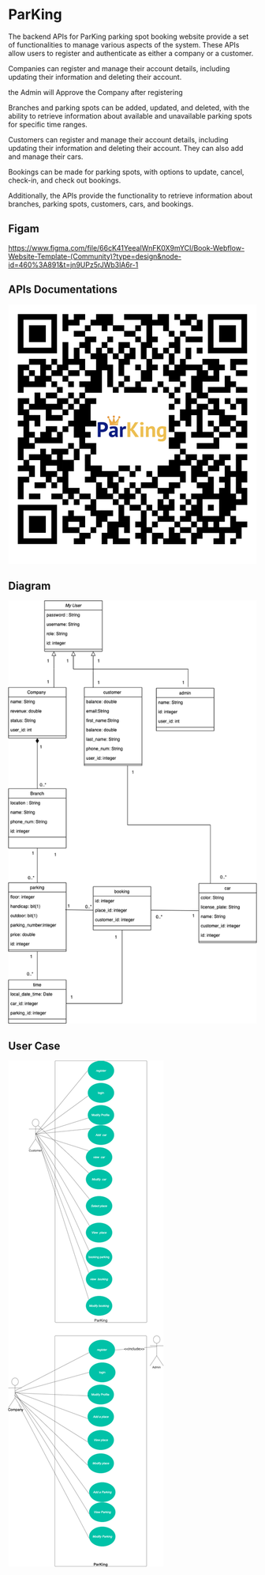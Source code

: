 # ParKing

The backend APIs for ParKing parking spot booking website provide a set of functionalities to manage various aspects of the system. These APIs allow users to register and authenticate as either a company or a customer.

Companies can register and manage their account details, including updating their information and deleting their account.

the Admin will Approve the Company after registering

Branches and parking spots can be added, updated, and deleted, with the ability to retrieve information about available and unavailable parking spots for specific time ranges.

Customers can register and manage their account details, including updating their information and deleting their account. They can also add and manage their cars.

Bookings can be made for parking spots, with options to update, cancel, check-in, and check out bookings.

Additionally, the APIs provide the functionality to retrieve information about branches, parking spots, customers, cars, and bookings.

## Figam
[https://www.figma.com/file/66cK41YeeaIWnFK0X9mYCI/Book-Webflow-Website-Template-(Community)?type=design&node-id=460%3A891&t=jn9UPz5rJWb3lA6r-1
](https://www.figma.com/file/66cK41YeeaIWnFK0X9mYCI/Book-Webflow-Website-Template-(Community)?type=design&node-id=343%3A1404&mode=design&t=Pb7j2dxeqVgev3vo-1)
## APIs Documentations
![QR_ParKing_APIs_Documention](https://github.com/MohammedAjaji/Parking/blob/main/QR_ParKing_APIs_Documention.png)

## Diagram
![class_Diagram_Parking](https://github.com/MohammedAjaji/Parking/blob/main/class_Diagram_Parking.drawio.png)

## User Case
![use case](https://github.com/MohammedAjaji/Parking/blob/main/use%20case.drawio.png)
